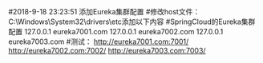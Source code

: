 #2018-9-18 23:23:51 添加Eureka集群配置
#修改host文件：C:\Windows\System32\drivers\etc添加以下内容
#SpringCloud的Eureka集群配置
127.0.0.1	eureka7001.com
127.0.0.1	eureka7002.com
127.0.0.1	eureka7003.com
#测试：
http://eureka7001.com:7001/
http://eureka7002.com:7002/
http://eureka7003.com:7003/